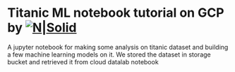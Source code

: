# Titanic ML notebook tutorial on GCP by [![N|Solid](https://think-big.solutions/img/logo.png)](https://think-big.solutions)

A jupyter notebook for making some analysis on titanic dataset and building a few machine learning models on it.
We stored the dataset in storage bucket and retrieved it from cloud datalab notebook 

